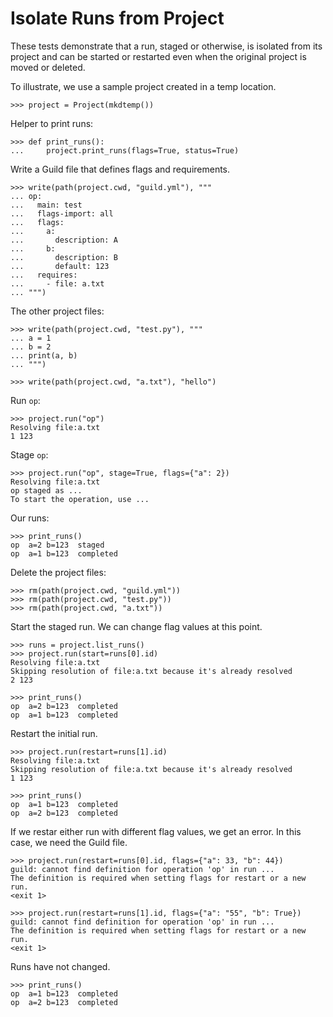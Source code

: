 # Isolate Runs from Project

These tests demonstrate that a run, staged or otherwise, is isolated
from its project and can be started or restarted even when the
original project is moved or deleted.

To illustrate, we use a sample project created in a temp location.

    >>> project = Project(mkdtemp())

Helper to print runs:

    >>> def print_runs():
    ...     project.print_runs(flags=True, status=True)

Write a Guild file that defines flags and requirements.

    >>> write(path(project.cwd, "guild.yml"), """
    ... op:
    ...   main: test
    ...   flags-import: all
    ...   flags:
    ...     a:
    ...       description: A
    ...     b:
    ...       description: B
    ...       default: 123
    ...   requires:
    ...     - file: a.txt
    ... """)

The other project files:

    >>> write(path(project.cwd, "test.py"), """
    ... a = 1
    ... b = 2
    ... print(a, b)
    ... """)

    >>> write(path(project.cwd, "a.txt"), "hello")

Run `op`:

    >>> project.run("op")
    Resolving file:a.txt
    1 123

Stage `op`:

    >>> project.run("op", stage=True, flags={"a": 2})
    Resolving file:a.txt
    op staged as ...
    To start the operation, use ...

Our runs:

    >>> print_runs()
    op  a=2 b=123  staged
    op  a=1 b=123  completed

Delete the project files:

    >>> rm(path(project.cwd, "guild.yml"))
    >>> rm(path(project.cwd, "test.py"))
    >>> rm(path(project.cwd, "a.txt"))

Start the staged run. We can change flag values at this point.

    >>> runs = project.list_runs()
    >>> project.run(start=runs[0].id)
    Resolving file:a.txt
    Skipping resolution of file:a.txt because it's already resolved
    2 123

    >>> print_runs()
    op  a=2 b=123  completed
    op  a=1 b=123  completed

Restart the initial run.

    >>> project.run(restart=runs[1].id)
    Resolving file:a.txt
    Skipping resolution of file:a.txt because it's already resolved
    1 123

    >>> print_runs()
    op  a=1 b=123  completed
    op  a=2 b=123  completed

If we restar either run with different flag values, we get an
error. In this case, we need the Guild file.

    >>> project.run(restart=runs[0].id, flags={"a": 33, "b": 44})
    guild: cannot find definition for operation 'op' in run ...
    The definition is required when setting flags for restart or a new run.
    <exit 1>

    >>> project.run(restart=runs[1].id, flags={"a": "55", "b": True})
    guild: cannot find definition for operation 'op' in run ...
    The definition is required when setting flags for restart or a new run.
    <exit 1>

Runs have not changed.

    >>> print_runs()
    op  a=1 b=123  completed
    op  a=2 b=123  completed
